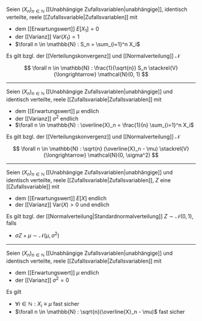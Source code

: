 Seien $(X_n)_{n \in \mathbb{N}}$ [[Unabhängige Zufallsvariablen|unabhängige]], identisch verteilte, reele [[Zufallsvariable|Zufallsvariablen]] mit
- dem [[Erwartungswert]] $E[X_1] = 0$
- der [[Varianz]] $\text{Var}(X_1) = 1$
- $\forall n \in \mathbb{N} : S_n = \sum_{i=1}^n X_i$

Es gilt bzgl. der [[Verteilungskonvergenz]] und [[Normalverteilung]] $\mathcal{N}$

$$
	\forall n \in \mathbb{N} : \frac{1}{\sqrt{n}} S_n \stackrel{V}{\longrightarrow} \mathcal{N}(0, 1)
$$

---

Seien $(X_n)_{n \in \mathbb{N}}$ [[Unabhängige Zufallsvariablen|unabhängige]] und identisch verteilte, reele [[Zufallsvariable|Zufallsvariablen]] mit
- dem [[Erwartungswert]] $\mu$ endlich
- der [[Varianz]] $\sigma^2$ endlich
- $\forall n \in \mathbb{N} : \overline{X}_n = \frac{1}{n} \sum_{i=1}^n X_i$

Es gilt bzgl. der [[Verteilungskonvergenz]] und [[Normalverteilung]] $\mathcal{N}$

$$
	\forall n \in \mathbb{N} : \sqrt{n} (\overline{X}_n - \mu) \stackrel{V}{\longrightarrow} \mathcal{N}(0, \sigma^2)
$$

---

Seien $(X_n)_{n \in \mathbb{N}}$ [[Unabhängige Zufallsvariablen|unabhängige]] und identisch verteilte, reele [[Zufallsvariable|Zufallsvariablen]], $Z$ eine [[Zufallsvariable]] mit
- dem [[Erwartungswert]] $E[X]$ endlich
- der [[Varianz]] $\text{Var}(X) \gt 0$ und endlich

Es gilt bzgl. der [[Normalverteilung|Standardnormalverteilung]] $Z \sim \mathcal{N}(0, 1)$, falls
- $\sigma Z + \mu \sim \mathcal{N}(\mu, \sigma^2)$

---

Seien $(X_n)_{n \in \mathbb{N}}$ [[Unabhängige Zufallsvariablen|unabhängige]] und identisch verteilte, reele [[Zufallsvariable|Zufallsvariablen]] mit
- dem [[Erwartungswert]] $\mu$ endlich
- der [[Varianz]] $\sigma^2 = 0$

Es gilt
- $\forall i \in \mathbb{N} : X_i \equiv \mu$ fast sicher
- $\forall n \in \mathbb{N} : \sqrt{n}(\overline{X}_n - \mu)$ fast sicher